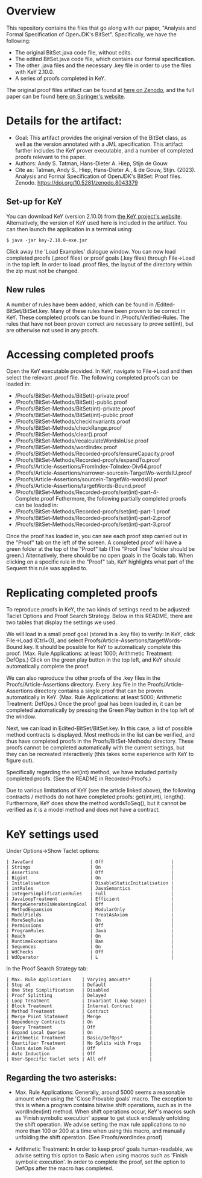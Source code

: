 # Overview
This repository contains the files that go along with our paper, "Analysis and Formal Specification of OpenJDK's BitSet". Specifically, we have the following:
* The original BitSet.java code file, without edits. 
* The edited BitSet.java code file, which contains our formal specification.
* The other .java files and the necessary .key file in order to use the files with KeY 2.10.0.
* A series of proofs completed in KeY.

The original proof files artifact can be found at [here on Zenodo](https://doi.org/10.5281/zenodo.8043379), and the full paper can be found [here on Springer's website](https://doi.org/10.1007/978-3-031-47705-8_8). 

# Details for the artifact:
* Goal: This artifact provides the original version of the BitSet class, as well as the version annotated with a JML specification. This artifact further includes the KeY prover executable, and a number of completed proofs relevant to the paper.
* Authors: Andy S. Tatman, Hans-Dieter A. Hiep, Stijn de Gouw.
* Cite as: Tatman, Andy S., Hiep, Hans-Dieter A., & de Gouw, Stijn. (2023). Analysis and Formal Specification of OpenJDK's BitSet: Proof files. Zenodo. https://doi.org/10.5281/zenodo.8043379

## Set-up for KeY
You can download KeY (version 2.10.0) from [the KeY project's website](https://www.key-project.org/download/). Alternatively, the version of KeY used here is included in the artifact.
You can then launch the application in a terminal using:

`$ java -jar key-2.10.0-exe.jar`

Click away the 'Load Examples' dialogue window.
You can now load completed proofs (.proof files) or proof goals (.key files) through File->Load in the top left.
In order to load .proof files, the layout of the directory within the zip must not be changed.

## New rules
A number of rules have been added, which can be found in /Edited-BitSet/BitSet.key.
Many of these rules have been proven to be correct in KeY. These completed proofs can be found in /Proofs/Verified-Rules.
The rules that have not been proven correct are necessary to prove set(int), but are otherwise not used in any proofs.

# Accessing completed proofs
Open the KeY executable provided.
In KeY, navigate to File->Load and then select the relevant .proof file.
The following completed proofs can be loaded in:
* /Proofs/BitSet-Methods/BitSet()-private.proof
* /Proofs/BitSet-Methods/BitSet()-public.proof
* /Proofs/BitSet-Methods/BitSet(int)-private.proof
* /Proofs/BitSet-Methods/BitSet(int)-public.proof
* /Proofs/BitSet-Methods/checkInvariants.proof
* /Proofs/BitSet-Methods/checkRange.proof
* /Proofs/BitSet-Methods/clear().proof
* /Proofs/BitSet-Methods/recalculateWordsInUse.proof
* /Proofs/BitSet-Methods/wordindex.proof
* /Proofs/BitSet-Methods/Recorded-proofs/ensureCapacity.proof
* /Proofs/BitSet-Methods/Recorded-proofs/expandTo.proof
* /Proofs/Article-Assertions/FromIndex-ToIndex-Div64.proof
* /Proofs/Article-Assertions/narrower-sourcein-TargetWo-wordsIU.proof
* /Proofs/Article-Assertions/sourcein-TargetWo-wordsIU.proof
* /Proofs/Article-Assertions/targetWords-Bound.proof
* /Proofs/BitSet-Methods/Recorded-proofs/set(int)-part-4-Complete.proof
Futhermore, the following partially completed proofs can be loaded in:
* /Proofs/BitSet-Methods/Recorded-proofs/set(int)-part-1.proof
* /Proofs/BitSet-Methods/Recorded-proofs/set(int)-part-2.proof
* /Proofs/BitSet-Methods/Recorded-proofs/set(int)-part-3.proof

Once the proof has loaded in, you can see each proof step carried out in the "Proof" tab on the left of the screen. 
A completed proof will have a green folder at the top of the "Proof" tab (The "Proof Tree" folder should be green.)
Alternatively, there should be no open goals in the Goals tab. 
When clicking on a specific rule in the "Proof" tab, KeY highlights what part of the Sequent this rule was applied to.


# Replicating completed proofs
To reproduce proofs in KeY, the two kinds of settings need to be adjusted: Taclet Options and Proof Search Strategy.
Below in this README, there are two tables that display the settings we used.

We will load in a small proof goal (stored in a .key file) to verify:
In KeY, click File->Load (Ctrl+O), and select Proofs/Article-Assertions/targetWords-Bound.key.
It should be possible for KeY to automaticaly complete this proof.
(Max. Rule Applications: at least 1000; Arithmetic Treatment: DefOps.)
Click on the green play button in the top left, and KeY should automatically complete the proof.

We can also reproduce the other proofs of the .key files in the Proofs/Article-Assertions directory.
Every .key file in the Proofs/Article-Assertions directory contains a single proof that can be proven automatically in KeY.
(Max. Rule Applications: at least 5000; Arithmetic Treatment: DefOps.)
Once the proof goal has been loaded in, it can be completed automatically by pressing the Green Play button in the top left of the window. 

Next, we can load in Edited-BitSet/BitSet.key.
In this case, a list of possible method contracts is displayed.
Most methods in the list can be verified, and thus have completed proofs in the Proofs/BitSet-Methods/ directory. 
These proofs cannot be completed automatically with the current settings, but they can be recreated interactively (this takes some experience with KeY to figure out).

Specifically regarding the set(int) method, we have included partially completed proofs. (See the README in Recorded-Proofs.) 

Due to various limitations of KeY (see the article linked above), the following contracts / methods do not have completed proofs: get(int,int), length().
Furthermore, KeY does show the method wordsToSeq(), but it cannot be verified as it is a model method and does not have a contract.

# KeY settings used
Under Options->Show Taclet options:
```
| JavaCard                     | Off                         |
| Strings                      | On                          |
| Assertions                   | Off                         |
| Bigint                       | On                          |
| Initialisation               | DisableStaticInitialisation |
| intRules                     | JavaSemantics               |
| integerSimplificationRules   | Full                        |
| JavaLoopTreatment            | Efficient                   |
| MergeGenerateIsWeakeningGoal | Off                         |
| MethodExpansion              | ModularOnly                 |
| ModelFields                  | TreatAsAxiom                |
| MoreSeqRules                 | On                          |
| Permissions                  | Off                         |
| ProgramRules                 | Java                        |
| Reach                        | On                          |
| RuntimeExceptions            | Ban                         |
| Sequences                    | On                          |
| WdChecks                     | Off                         |
| WdOperator                   | L                           |
```
In the Proof Search Strategy tab:
```
| Max. Rule Applications    | Varying amounts*       |
| Stop at                   | Default                |
| One Step Simplification   | Disabled               |
| Proof Splitting           | Delayed                |
| Loop Treatment            | Invariant (Loop Scope) |
| Block Treatment           | Internal Contract      |
| Method Treatment          | Contract               |
| Merge Point Statement     | Merge                  |
| Dependency Contracts      | On                     |
| Query Treatment           | Off                    |
| Expand Local Queries      | On                     |
| Arithmetic Treatment      | Basic/DefOps*          |
| Quantifier Treatment      | No Splits with Progs   |
| Class Axiom Rule          | Off                    |
| Auto Induction            | Off                    |
| User-Specific taclet sets | All off                |
```

## Regarding the two asterisks:
* Max. Rule Applications:
Generally, around 5000 seems a reasonable amount when using the 'Close Provable goals' macro. 
The exception to this is when a program contains bitwise shift operations, such as in the wordIndex(int) method.
When shift operations occur, KeY's macros such as 'Finish symbolic execution' appear to get stuck endlessly unfolding the shift operation. 
We advise setting the max rule applications to no more than 100 or 200 at a time when using this macro, and manually unfolding the shift operation. (See Proofs/wordIndex.proof)

* Arithmetic Treatment:
In order to keep proof goals human-readable, we advise setting this option to Basic when using macros such as 'Finish symbolic execution'.
In order to complete the proof, set the option to DefOps after the macro has completed.


